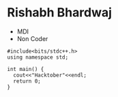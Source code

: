 # Rishabh Bhardwaj
- MDI
- Non Coder

```
#include<bits/stdc++.h>
using namespace std;

int main() {
  cout<<"Hacktober"<<endl;
  return 0;
}
```
